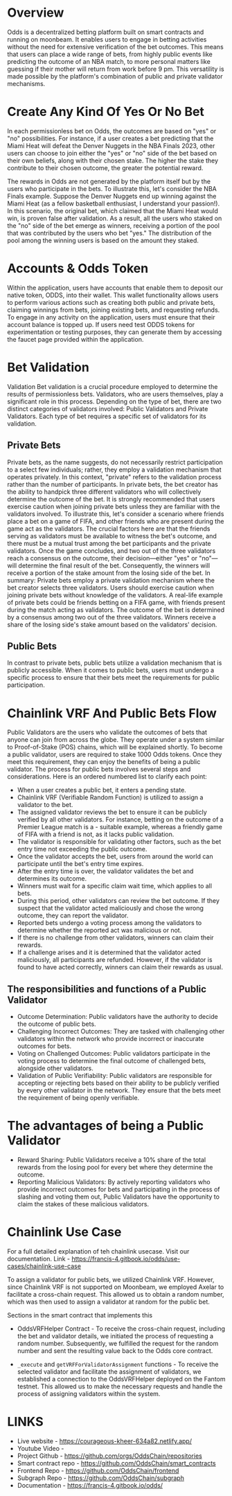# Overview

Odds is a decentralized betting platform built on smart contracts and running on moonbeam. It enables users to engage in betting activities without the need for extensive verification of the bet outcomes. This means that users can place a wide range of bets, from highly public events like predicting the outcome of an NBA match, to more personal matters like guessing if their mother will return from work before 9 pm. This versatility is made possible by the platform's combination of public and private validator mechanisms.

# Create Any Kind Of Yes Or No Bet

In each permissionless bet on Odds, the outcomes are based on "yes" or "no" possibilities. For instance, if a user creates a bet predicting that the Miami Heat will defeat the Denver Nuggets in the NBA Finals 2023, other users can choose to join either the "yes" or "no" side of the bet based on their own beliefs, along with their chosen stake. The higher the stake they contribute to their chosen outcome, the greater the potential reward.

The rewards in Odds are not generated by the platform itself but by the users who participate in the bets. To illustrate this, let's consider the NBA Finals example. Suppose the Denver Nuggets end up winning against the Miami Heat (as a fellow basketball enthusiast, I understand your passion!). In this scenario, the original bet, which claimed that the Miami Heat would win, is proven false after validation. As a result, all the users who staked on the "no" side of the bet emerge as winners, receiving a portion of the pool that was contributed by the users who bet "yes." The distribution of the pool among the winning users is based on the amount they staked.

# Accounts & Odds Token

Within the application, users have accounts that enable them to deposit our native token, ODDS, into their wallet. This wallet functionality allows users to perform various actions such as creating both public and private bets, claiming winnings from bets, joining existing bets, and requesting refunds. To engage in any activity on the application, users must ensure that their account balance is topped up.
If users need test ODDS tokens for experimentation or testing purposes, they can generate them by accessing the faucet page provided within the application.

# Bet Validation

Validation
Bet validation is a crucial procedure employed to determine the results of permissionless bets. Validators, who are users themselves, play a significant role in this process. Depending on the type of bet, there are two distinct categories of validators involved: Public Validators and Private Validators. Each type of bet requires a specific set of validators for its validation.

## Private Bets

Private bets, as the name suggests, do not necessarily restrict participation to a select few individuals; rather, they employ a validation mechanism that operates privately. In this context, "private" refers to the validation process rather than the number of participants.
In private bets, the bet creator has the ability to handpick three different validators who will collectively determine the outcome of the bet. It is strongly recommended that users exercise caution when joining private bets unless they are familiar with the validators involved.
To illustrate this, let's consider a scenario where friends place a bet on a game of FIFA, and other friends who are present during the game act as the validators. The crucial factors here are that the friends serving as validators must be available to witness the bet's outcome, and there must be a mutual trust among the bet participants and the private validators.
Once the game concludes, and two out of the three validators reach a consensus on the outcome, their decision—either "yes" or "no"—will determine the final result of the bet. Consequently, the winners will receive a portion of the stake amount from the losing side of the bet.
In summary: Private bets employ a private validation mechanism where the bet creator selects three validators. Users should exercise caution when joining private bets without knowledge of the validators. A real-life example of private bets could be friends betting on a FIFA game, with friends present during the match acting as validators. The outcome of the bet is determined by a consensus among two out of the three validators. Winners receive a share of the losing side's stake amount based on the validators' decision.

## Public Bets

In contrast to private bets, public bets utilize a validation mechanism that is publicly accessible. When it comes to public bets, users must undergo a specific process to ensure that their bets meet the requirements for public participation.

# Chainlink VRF And Public Bets Flow

Public Validators are the users who validate the outcomes of bets that anyone can join from across the globe. They operate under a system similar to Proof-of-Stake (POS) chains, which will be explained shortly.
To become a public validator, users are required to stake 1000 Odds tokens. Once they meet this requirement, they can enjoy the benefits of being a public validator.
The process for public bets involves several steps and considerations. Here is an ordered numbered list to clarify each point:

- When a user creates a public bet, it enters a pending state.
- Chainlink VRF (Verifiable Random Function) is utilized to assign a validator to the bet.
- The assigned validator reviews the bet to ensure it can be publicly verified by all other validators. For instance, betting on the outcome of a Premier League match is a - suitable example, whereas a friendly game of FIFA with a friend is not, as it lacks public validation.
- The validator is responsible for validating other factors, such as the bet entry time not exceeding the public outcome.
- Once the validator accepts the bet, users from around the world can participate until the bet's entry time expires.
- After the entry time is over, the validator validates the bet and determines its outcome.
- Winners must wait for a specific claim wait time, which applies to all bets.
- During this period, other validators can review the bet outcome. If they suspect that the validator acted maliciously and chose the wrong outcome, they can report the validator.
- Reported bets undergo a voting process among the validators to determine whether the reported act was malicious or not.
- If there is no challenge from other validators, winners can claim their rewards.
- If a challenge arises and it is determined that the validator acted maliciously, all participants are refunded. However, if the validator is found to have acted correctly, winners can claim their rewards as usual.

## The responsibilities and functions of a Public Validator

- Outcome Determination: Public validators have the authority to decide the outcome of public bets.
- Challenging Incorrect Outcomes: They are tasked with challenging other validators within the network who provide incorrect or inaccurate outcomes for bets.
- Voting on Challenged Outcomes: Public validators participate in the voting process to determine the final outcome of challenged bets, alongside other validators.
- Validation of Public Verifiability: Public validators are responsible for accepting or rejecting bets based on their ability to be publicly verified by every other validator in the network. They ensure that the bets meet the requirement of being openly verifiable.

# The advantages of being a Public Validator

- Reward Sharing: Public Validators receive a 10% share of the total rewards from the losing pool for every bet where they determine the outcome.
- Reporting Malicious Validators: By actively reporting validators who provide incorrect outcomes for bets and participating in the process of slashing and voting them out, Public Validators have the opportunity to claim the stakes of these malicious validators.

# Chainlink Use Case

For a full detailed explanation of teh chainlink usecase. Visit our documentation.
Link - https://francis-4.gitbook.io/odds/use-cases/chainlink-use-case

To assign a validator for public bets, we utilized Chainlink VRF. However, since Chainlink VRF is not supported on Moonbeam, we employed Axelar to facilitate a cross-chain request. This allowed us to obtain a random number, which was then used to assign a validator at random for the public bet.

Sections in the smart contract that implements this

- OddsVRFHelper Contract -
  To receive the cross-chain request, including the bet and validator details, we initiated the process of requesting a random number. Subsequently, we fulfilled the request for the random number and sent the resulting value back to the Odds core contract.

- `_execute` and `getVRFForValidatorAssignment` functions -
  To receive the selected validator and facilitate the assignment of validators, we established a connection to the OddsVRFHelper deployed on the Fantom testnet. This allowed us to make the necessary requests and handle the process of assigning validators within the system.

# LINKS

- Live website - https://courageous-kheer-634a82.netlify.app/
- Youtube Video -
- Project Github - https://github.com/orgs/OddsChain/repositories
- Smart contract repo - https://github.com/OddsChain/smart_contracts
- Frontend Repo - https://github.com/OddsChain/frontend
- Subgraph Repo - https://github.com/OddsChain/subgraph
- Documentation - https://francis-4.gitbook.io/odds/
